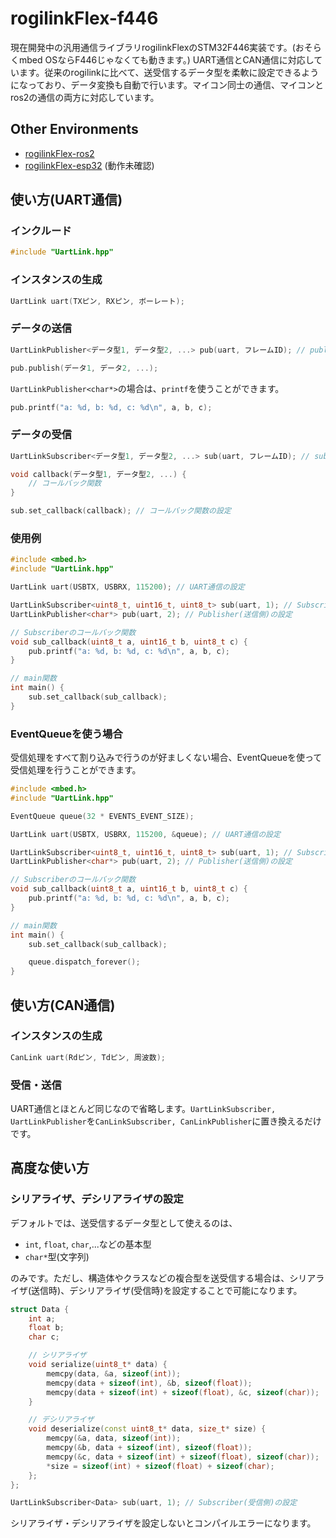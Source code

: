 # rogilinkFlex-f446

現在開発中の汎用通信ライブラリrogilinkFlexのSTM32F446実装です。(おそらくmbed OSならF446じゃなくても動きます。)
UART通信とCAN通信に対応しています。従来のrogilinkに比べて、送受信するデータ型を柔軟に設定できるようになっており、データ変換も自動で行います。マイコン同士の通信、マイコンとros2の通信の両方に対応しています。

## Other Environments

- [rogilinkFlex-ros2](https://github.com/KeioRoboticsAssociation/rogilinkFlex-ros2)
- [rogilinkFlex-esp32](https://github.com/KeioRoboticsAssociation/rogilinkFlex-esp32) (動作未確認)

## 使い方(UART通信)

### インクルード
```cpp
#include "UartLink.hpp"
```

### インスタンスの生成
```cpp
UartLink uart(TXピン, RXピン, ボーレート);
```

### データの送信
```cpp
UartLinkPublisher<データ型1, データ型2, ...> pub(uart, フレームID); // publisherの設定

pub.publish(データ1, データ2, ...);
```

`UartLinkPublisher<char*>`の場合は、`printf`を使うことができます。
```cpp
pub.printf("a: %d, b: %d, c: %d\n", a, b, c);
```

### データの受信
```cpp
UartLinkSubscriber<データ型1, データ型2, ...> sub(uart, フレームID); // subscriberの設定

void callback(データ型1, データ型2, ...) {
    // コールバック関数
}

sub.set_callback(callback); // コールバック関数の設定
```

### 使用例
```cpp
#include <mbed.h>
#include "UartLink.hpp"

UartLink uart(USBTX, USBRX, 115200); // UART通信の設定

UartLinkSubscriber<uint8_t, uint16_t, uint8_t> sub(uart, 1); // Subscriber(受信側)の設定
UartLinkPublisher<char*> pub(uart, 2); // Publisher(送信側)の設定

// Subscriberのコールバック関数
void sub_callback(uint8_t a, uint16_t b, uint8_t c) {
    pub.printf("a: %d, b: %d, c: %d\n", a, b, c);
}

// main関数
int main() {
    sub.set_callback(sub_callback);
}
```

### EventQueueを使う場合

受信処理をすべて割り込みで行うのが好ましくない場合、EventQueueを使って受信処理を行うことができます。

```cpp
#include <mbed.h>
#include "UartLink.hpp"

EventQueue queue(32 * EVENTS_EVENT_SIZE);

UartLink uart(USBTX, USBRX, 115200, &queue); // UART通信の設定

UartLinkSubscriber<uint8_t, uint16_t, uint8_t> sub(uart, 1); // Subscriber(受信側)の設定
UartLinkPublisher<char*> pub(uart, 2); // Publisher(送信側)の設定

// Subscriberのコールバック関数
void sub_callback(uint8_t a, uint16_t b, uint8_t c) {
    pub.printf("a: %d, b: %d, c: %d\n", a, b, c);
}

// main関数
int main() {
    sub.set_callback(sub_callback);

    queue.dispatch_forever();
}
```

## 使い方(CAN通信)

### インスタンスの生成
```cpp
CanLink uart(Rdピン, Tdピン, 周波数);
```

### 受信・送信

UART通信とほとんど同じなので省略します。`UartLinkSubscriber, UartLinkPublisher`を`CanLinkSubscriber, CanLinkPublisher`に置き換えるだけです。



## 高度な使い方

### シリアライザ、デシリアライザの設定

デフォルトでは、送受信するデータ型として使えるのは、
- `int`, `float`, `char`,...などの基本型
- `char*`型(文字列)

のみです。ただし、構造体やクラスなどの複合型を送受信する場合は、シリアライザ(送信時)、デシリアライザ(受信時)を設定することで可能になります。

```cpp
struct Data {
    int a;
    float b;
    char c;

    // シリアライザ
    void serialize(uint8_t* data) {
        memcpy(data, &a, sizeof(int));
        memcpy(data + sizeof(int), &b, sizeof(float));
        memcpy(data + sizeof(int) + sizeof(float), &c, sizeof(char));
    }

    // デシリアライザ
    void deserialize(const uint8_t* data, size_t* size) {
        memcpy(&a, data, sizeof(int));
        memcpy(&b, data + sizeof(int), sizeof(float));
        memcpy(&c, data + sizeof(int) + sizeof(float), sizeof(char));
        *size = sizeof(int) + sizeof(float) + sizeof(char);
    };
};

UartLinkSubscriber<Data> sub(uart, 1); // Subscriber(受信側)の設定
```
シリアライザ・デシリアライザを設定しないとコンパイルエラーになります。
